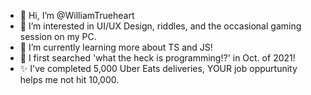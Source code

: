 - 👋 Hi, I’m @WilliamTrueheart
- 👀 I’m interested in UI/UX Design, riddles, and the occasional gaming session on my PC.
- 🌱 I’m currently learning more about TS and JS!
- 🦕 I first searched 'what the heck is programming!?' in Oct. of 2021! 
- ✨ I've completed 5,000 Uber Eats deliveries, YOUR job oppurtunity helps me not hit 10,000. 

<!---
WilliamTrueheart/WilliamTrueheart is a ✨ special ✨ repository because its `README.md` (this file) appears on your GitHub profile.
You can click the Preview link to take a look at your changes.
--->
